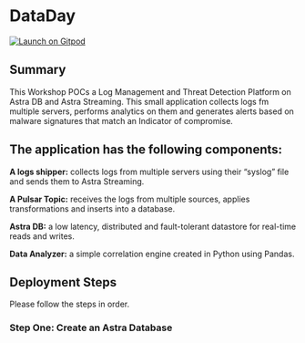 # DataDay

<a href="https://gitpod.io/#https://github.com/rickdat/DataDay-Producer">
  <img
    src="https://img.shields.io/badge/Contribute%20with-Gitpod-908a85?logo=gitpod"
    alt="Launch on Gitpod"
  />
</a>

## Summary
This Workshop POCs a Log Management and Threat Detection Platform on Astra DB and Astra Streaming. This small application collects logs fm multiple servers, performs analytics on them and  generates alerts based on malware signatures that match an Indicator of compromise. 

## The application has the following components:

**A logs shipper:** collects logs from multiple servers using their “syslog” file and sends them to Astra Streaming.

**A Pulsar Topic:** receives the logs from multiple sources, applies transformations and inserts into a database.

**Astra DB:** a low latency, distributed and fault-tolerant datastore for real-time reads and writes.

**Data Analyzer:** a simple correlation engine created in Python using Pandas.

## Deployment Steps
Please follow the steps in order.

### Step One: Create an Astra Database
